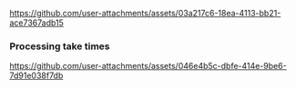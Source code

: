 
https://github.com/user-attachments/assets/03a217c6-18ea-4113-bb21-ace7367adb15
### Processing take times 

https://github.com/user-attachments/assets/046e4b5c-dbfe-414e-9be6-7d91e038f7db



